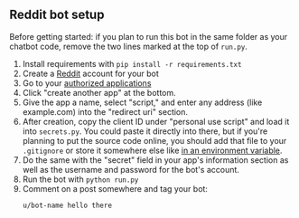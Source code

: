## Reddit bot setup
Before getting started: if you plan to run this bot in the same folder as your chatbot code, remove the two lines marked at the top of `run.py`.
1. Install requirements with `pip install -r requirements.txt`
1. Create a [Reddit](https://reddit.com) account for your bot
1. Go to your [authorized applications](https://old.reddit.com/prefs/apps/)
1. Click "create another app" at the bottom.
1. Give the app a name, select "script," and enter any address (like example.com) into the "redirect uri" section.
1. After creation, copy the client ID under "personal use script" and load it into `secrets.py`. You could paste it directly into there, but if you're planning to put the source code online, you should add that file to your `.gitignore` or store it somewhere else like [in an environment variable](https://medium.com/@dtcarrot/we-should-be-using-environment-variables-to-secure-access-tokens-e2f057a6c0f0).
1. Do the same with the "secret" field in your app's information section as well as the username and password for the bot's account.
1. Run the bot with `python run.py`
1. Comment on a post somewhere and tag your bot:
    ```
    u/bot-name hello there
    ```